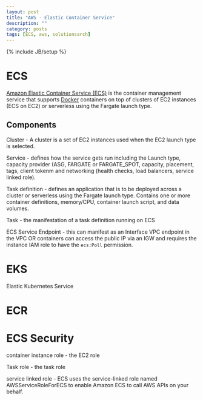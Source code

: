 ```yaml
---
layout: post
title: "AWS - Elastic Container Service"
description: ""
category: posts
tags: [ECS, aws, solutionsarch]
---
```

{% include JB/setup %}

# ECS
[Amazon Elastic Container Service (ECS)](https://aws.amazon.com/ecs/) is the container management service that supports [Docker](https://aws.amazon.com/docker/) containers on top of clusters of EC2 instances (ECS on EC2) or serverless using the Fargate launch type. 

## Components

Cluster - A cluster is a set of EC2 instances used when the EC2 launch type is selected.

Service - defines how the service gets run including the Launch type, capacity provider (ASG, FARGATE or FARGATE_SPOT, capacity, placement, tags, client tokenm and networking (health checks, load balancers, service linked role).

Task definition - defines an application that is to be deployed across a cluster or serverless using the Fargate launch type. Contains one or more container definitions, memory/CPU, container launch script, and data volumes.

Task - the manifestation of a task definition running on ECS

ECS Service Endpoint - this can manifest as an Interface VPC endpoint in the VPC OR containers can access the public IP via an IGW and requires the instance IAM role to have the `ecs:Poll` permission.

# EKS
Elastic Kubernetes Service

# ECR

# ECS Security

container instance role - the EC2 role

Task role - the task role

service linked role - ECS uses the service-linked role named AWSServiceRoleForECS to enable Amazon ECS to call AWS APIs on your behalf.